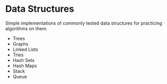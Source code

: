 # Data Structures  
  
Simple implementations of commonly tested data structures for practicing algorithms on them. 
  
  
* Trees  
* Graphs  
* Linked Lists  
* Tries  
* Hash Sets  
* Hash Maps  
* Stack  
* Queue  

